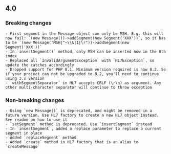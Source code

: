 ## 4.0
### Breaking changes
    - First segment in the Message object can only be MSH. E.g. this will now fail: `(new Message())->addSegment(new Segment('XXX'))`, so it has to be `(new Message("MSH|^~\\&|1|\r"))->addSegment(new Segment('XXX'))`
    - In `insertSegment()` method, only MSH can be inserted now in the 0th index
    - Replaced all `InvalidArgumentException` with `HL7Exception`, so update the catches accordingly
    - Dropped support for PHP 8.1. Minimum version required is now 8.2. So if your project can not be upgraded to 8.2, you'll need to continue using 3.x version
    - `withSegmentSeparator` in HL7 accepts CRLF (\r\n) as argument. Any other multi-character separator will continue to throw exception
### Non-breaking changes
    - Using `new Message()` is deprecated, and might be removed in a future version. Use HL7 factory to create a new HL7 object instead. See readme on how to use it
    - `setSegment` method is deprecated. Use `insertSegment` instead
    - In `insertSegment`, added a replace parameter to replace a current segment in place
    - Added `replaceSegment` method
    - Added `create` method in HL7 factory that is an alias to `createMessage`
